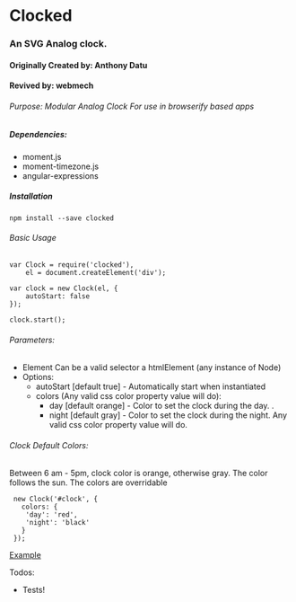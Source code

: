 # Clocked


### An SVG Analog clock. 

#### Originally Created by: Anthony Datu

#### Revived by: webmech

###### Purpose: Modular Analog Clock For use in browserify based apps

##### Dependencies:
- moment.js
- moment-timezone.js
- angular-expressions

		
##### Installation
```
npm install --save clocked
```

###### Basic Usage
```
var Clock = require('clocked'),
	el = document.createElement('div');

var clock = new Clock(el, {
	autoStart: false
});

clock.start();
```

###### Parameters:
- Element Can be a valid selector a htmlElement (any instance of Node)
- Options:
	- autoStart [default true] - Automatically start when instantiated
  - colors (Any valid css color property value will do):
    - day [default orange] - Color to set the clock during the day. .
    - night [default gray] - Color to set the clock during the night. Any valid css color property value will do.

###### Clock Default Colors:
Between 6 am - 5pm, clock color is orange, otherwise gray. The color follows the sun. The colors are overridable

```
 new Clock('#clock', {
   colors: {
   	'day': 'red',
   	'night': 'black'
   }
 });
```
		
[Example](http://codepen.io/anon/pen/YwPOXO)

Todos:

- Tests!